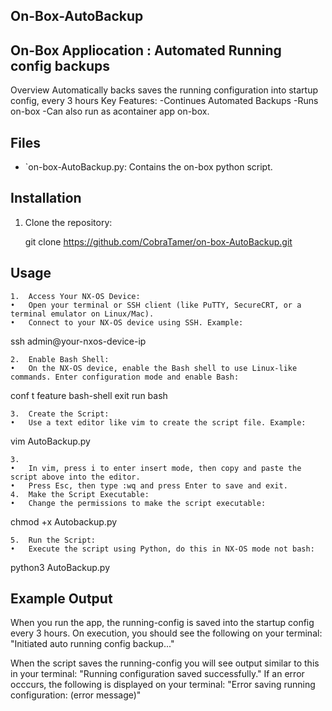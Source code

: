## On-Box-AutoBackup

## On-Box Appliocation : Automated Running config backups
Overview
Automatically backs saves the running configuration into startup config, every 3 hours
Key Features:
-Continues Automated Backups
-Runs on-box 
-Can also run as acontainer app on-box.


## Files

- `on-box-AutoBackup.py: Contains the on-box python script.

## Installation

1. Clone the repository:

    git clone https://github.com/CobraTamer/on-box-AutoBackup.git


## Usage


	1.	Access Your NX-OS Device:
	•	Open your terminal or SSH client (like PuTTY, SecureCRT, or a terminal emulator on Linux/Mac).
	•	Connect to your NX-OS device using SSH. Example:

ssh admin@your-nxos-device-ip


	2.	Enable Bash Shell:
	•	On the NX-OS device, enable the Bash shell to use Linux-like commands. Enter configuration mode and enable Bash:

conf t
feature bash-shell
exit
run bash


	3.	Create the Script:
	•	Use a text editor like vim to create the script file. Example:

vim AutoBackup.py

	3.	
	•	In vim, press i to enter insert mode, then copy and paste the script above into the editor.
	•	Press Esc, then type :wq and press Enter to save and exit.
	4.	Make the Script Executable:
	•	Change the permissions to make the script executable:

chmod +x Autobackup.py


	5.	Run the Script:
	•	Execute the script using Python, do this in NX-OS mode not bash:

python3 AutoBackup.py




## Example Output

When you run the app, the running-config is saved into the startup config every 3 hours. On execution, you should see the following on your terminal: 
"Initiated auto running config backup..."

When the script saves the running-config you will see output similar to this in your terminal:
"Running configuration saved successfully."
If an error occcurs, the following is displayed on your terminal: 
"Error saving running configuration: (error message)"

 